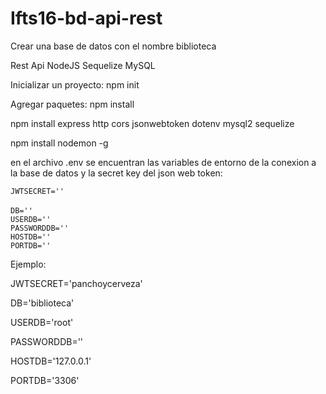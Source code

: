 # Ifts16-bd-api-rest
Crear una base de datos con el nombre biblioteca

Rest Api NodeJS Sequelize MySQL

Inicializar un proyecto: npm init

Agregar paquetes: npm install <package>

npm install express http cors jsonwebtoken dotenv mysql2 sequelize

npm install nodemon -g


en el archivo .env se encuentran las variables de entorno de la conexion a la base de datos y la secret key del json web token:

`JWTSECRET=''`<br/>   
`DB=''`<br/>
`USERDB=''`<br/>
`PASSWORDDB=''`<br/>
`HOSTDB=''`<br/>
`PORTDB=''`


Ejemplo:

JWTSECRET='panchoycerveza'

DB='biblioteca'

USERDB='root'

PASSWORDDB=''

HOSTDB='127.0.0.1'

PORTDB='3306'